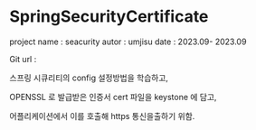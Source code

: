# SpringSecurityCertificate

project name : seacurity
autor : umjisu
date : 2023.09- 2023.09

Git url :


스프링 시큐리티의 config 설정방법을 학습하고,

OPENSSL 로 발급받은 인증서 cert 파일을 keystone 에 담고,

어플리케이션에서 이를 호출해 https 통신을출하기 위함.